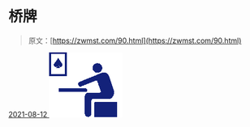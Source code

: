 <!--yml
category: 未分类
date: 0001-01-01 00:00:00
-->

# 桥牌

> 原文：[https://zwmst.com/90.html](https://zwmst.com/90.html)

   [ <time datetime="2021-08-12T08:59:31+08:00"> 2021-08-12 </time> ](https://zwmst.com/%e6%a1%a5%e7%89%8c)  [![](img/453be72b5c8c453d6d5f6eb488c5ddb3.png)](https://zwmst.com/wp-content/uploads/2021/08/1628729971-f4b11f6242327de.png)